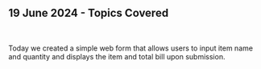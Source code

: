 <h2>19 June 2024 - Topics Covered</h2><br>
<p>Today we created a simple web form that allows users to input item name and quantity and displays the item and total bill upon submission.</p>
